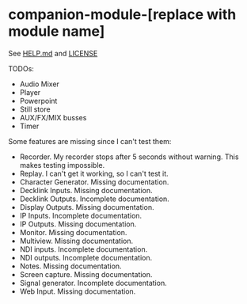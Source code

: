 # companion-module-[replace with module name]

See [HELP.md](./companion/HELP.md) and [LICENSE](./LICENSE)

TODOs:

- Audio Mixer
- Player
- Powerpoint
- Still store
- AUX/FX/MIX busses
- Timer

Some features are missing since I can't test them:

- Recorder. My recorder stops after 5 seconds without warning. This makes testing impossible.
- Replay. I can't get it working, so I can't test it.
- Character Generator. Missing documentation.
- Decklink Inputs. Missing documentation.
- Decklink Outputs. Incomplete documentation.
- Display Outputs. Missing documentation.
- IP Inputs. Incomplete documentation.
- IP Outputs. Missing documentation.
- Monitor. Missing documentation.
- Multiview. Missing documentation.
- NDI inputs. Incomplete documentation.
- NDI outputs. Incomplete documentation.
- Notes. Missing documentation.
- Screen capture. Missing documentation.
- Signal generator. Incomplete documentation.
- Web Input. Missing documentation.

